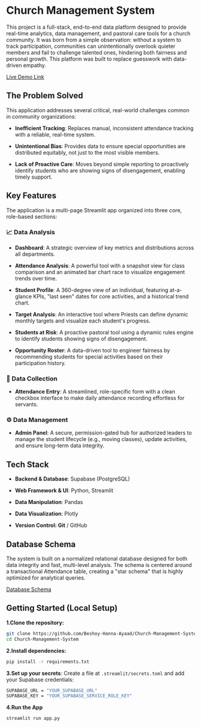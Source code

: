 # Church Management System

This project is a full-stack, end-to-end data platform designed to provide real-time analytics, data management, and pastoral care tools for a church community. It was born from a simple observation: without a system to track participation, communities can unintentionally overlook quieter members and fail to challenge talented ones, hindering both fairness and personal growth. This platform was built to replace guesswork with data-driven empathy.

[Live Demo Link](https://church-management-system-le6k3iv3pqcnjad8s5fyuh.streamlit.app)

## The Problem Solved
This application addresses several critical, real-world challenges common in community organizations:

- **Inefficient Tracking**: Replaces manual, inconsistent attendance tracking with a reliable, real-time system.

- **Unintentional Bias**: Provides data to ensure special opportunities are distributed equitably, not just to the most visible members.

- **Lack of Proactive Care**: Moves beyond simple reporting to proactively identify students who are showing signs of disengagement, enabling timely support.


## Key Features
The application is a multi-page Streamlit app organized into three core, role-based sections:

### 📈 Data Analysis
- **Dashboard**: A strategic overview of key metrics and distributions across all departments.

- **Attendance Analysis**: A powerful tool with a snapshot view for class comparison and an animated bar chart race to visualize engagement trends over time.

- **Student Profile**: A 360-degree view of an individual, featuring at-a-glance KPIs, "last seen" dates for core activities, and a historical trend chart.

- **Target Analysis**: An interactive tool where Priests can define dynamic monthly targets and visualize each student's progress.

- **Students at Risk**: A proactive pastoral tool using a dynamic rules engine to identify students showing signs of disengagement.

- **Opportunity Roster**: A data-driven tool to engineer fairness by recommending students for special activities based on their participation history.

### 📝 Data Collection
- **Attendance Entry**: A streamlined, role-specific form with a clean checkbox interface to make daily attendance recording effortless for servants.

### ⚙️ Data Management
- **Admin Panel**: A secure, permission-gated hub for authorized leaders to manage the student lifecycle (e.g., moving classes), update activities, and ensure long-term data integrity.


## Tech Stack
- **Backend & Database**: Supabase (PostgreSQL)

- **Web Framework & UI**: Python, Streamlit

- **Data Manipulation**: Pandas

- **Data Visualization**: Plotly

- **Version Control: Git** / GitHub


## Database Schema
The system is built on a normalized relational database designed for both data integrity and fast, multi-level analysis. The schema is centered around a transactional Attendance table, creating a "star schema" that is highly optimized for analytical queries.

[Database Schema](https://drive.google.com/file/d/14P4o5E7xdKJKKmTCQGaSYN1pJ4kj71LT/view?usp=drive_link)


## Getting Started (Local Setup)

**1.Clone the repository:**
```bash
git clone https://github.com/Beshoy-Hanna-Ayaad/Church-Management-System.git
cd Church-Management-System
```

**2.Install dependencies:**
```bash
pip install -r requirements.txt
```

**3.Set up your secrets**: Create a file at `.streamlit/secrets.toml` and add your Supabase credentials:
```bash
SUPABASE_URL = "YOUR_SUPABASE_URL"
SUPABASE_KEY = "YOUR_SUPABASE_SERVICE_ROLE_KEY"
```

**4.Run the App**
```bash
streamlit run app.py
```